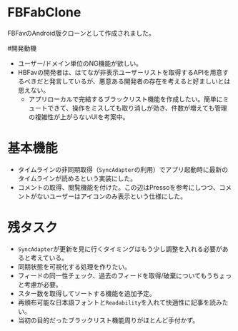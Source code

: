 FBFabClone
==========

FBFavのAndroid版クローンとして作成されました。

#開発動機

* ユーザー/ドメイン単位のNG機能が欲しい。
* HBFavの開発者は、はてなが非表示ユーザーリストを取得するAPIを用意するべきだと発言しているが、悪意ある開発者の存在を考えると好ましいとは思えない。
  * アプリローカルで完結するブラックリスト機能を作成したい。簡単にミュートできて、操作をミスしても取り消しが効き、件数が増えても管理の複雑性が上がらないUIを考案中。

# 基本機能

* タイムラインの非同期取得（`SyncAdapter`の利用）でアプリ起動時に最新のタイムラインが読めるという実装にした。
* コメントの取得、閲覧機能を付けた。この辺はPressoを参考にしつつ、コメントがないユーザーはアイコンのみ表示という仕様にした。

# 残タスク

* `SyncAdapter`が更新を見に行くタイミングはもう少し調整を入れる必要があると考えている。
* 同期状態を可視化する処理を作りたい。
* フィードの同一性チェック、過去のフィードを取得/破棄についてもうちょっと考慮が必要。
* スター数を取得してソートする機能を追加予定。
* 再頒布可能な日本語フォントと`Readability`を入れて快適性に記事を読みたい。
* 当初の目的だったブラックリスト機能周りがほとんど手付かず。
